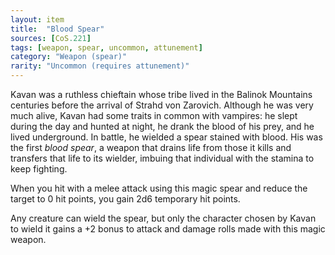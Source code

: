 ```yaml
---
layout: item
title:  "Blood Spear"
sources: [CoS.221]
tags: [weapon, spear, uncommon, attunement]
category: "Weapon (spear)"
rarity: "Uncommon (requires attunement)"
---
```


Kavan was a ruthless chieftain whose tribe lived in the Balinok Mountains centuries before the arrival of Strahd von Zarovich. Although he was very much alive, Kavan had some traits in common with vampires: he slept during the day and hunted at night, he drank the blood of his prey, and he lived underground. In battle, he wielded a spear stained with blood. His was the first _blood spear_, a weapon that drains life from those it kills and transfers that life to its wielder, imbuing that individual with the stamina to keep fighting.

When you hit with a melee attack using this magic spear and reduce the target to 0 hit points, you gain 2d6 temporary hit points.

Any creature can wield the spear, but only the character chosen by Kavan to wield it gains a +2 bonus to attack and damage rolls made with this magic weapon.